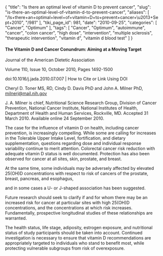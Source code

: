 {
    "title": "Is there an optimal level of vitamin D to prevent cancer",
    "slug": "is-there-an-optimal-level-of-vitamin-d-to-prevent-cancer",
    "aliases": [
        "/Is+there+an+optimal+level+of+vitamin+D+to+prevent+cancer+\u2013+Sept+2010",
        "/981"
    ],
    "tiki_page_id": 981,
    "date": "2010-09-25",
    "categories": [
        "Cancer",
        "Optimum"
    ],
    "tags": [
        "Cancer",
        "Optimum",
        "autoimmune",
        "cancer",
        "colon cancer",
        "high dose",
        "intervention",
        "multiple sclerosis",
        "therapeutic intervention",
        "vitamin d",
        "vitamin d blood test"
    ]
}


#### The Vitamin D and Cancer Conundrum: Aiming at a Moving Target

Journal of the American Dietetic Association

Volume 110, Issue 10, October 2010, Pages 1492-1500

doi:10.1016/j.jada.2010.07.007 | How to Cite or Link Using DOI

Cheryl D. Toner MS, RD, Cindy D. Davis PhD and John A. Milner PhD, milnerj@mail.nih.gov

J. A. Milner is chief, Nutritional Science Research Group, Division of Cancer Prevention, National Cancer Institute, National Institutes of Health, Department of Health and Human Services, Rockville, MD. Accepted 31 March 2010. Available online 24 September 2010.

The case for the influence of vitamin D on health, including cancer prevention, is increasingly compelling. While some are calling for increases in the Tolerable Upper Intake Level, fortification, and dietary supplementation, questions regarding dose and individual response variability continue to merit attention. Colorectal cancer risk reduction with adequate vitamin D status is well documented. Protection has also been observed for cancer at all sites, skin, prostate, and breast. 

At the same time, some individuals may be adversely affected by elevated 25(OH)D concentrations with respect to risk of cancers of the prostate, breast, pancreas, and esophagus,  

and in some cases a U- or J-shaped association has been suggested. 

Future research should seek to clarify if and for whom there may be an increased risk for cancer at particular sites with high 25(OH)D concentrations, and the concentrations at which risk increases. Fundamentally, prospective longitudinal studies of these relationships are warranted. 

The health status, life stage, adiposity, estrogen exposure, and nutritional status of study participants should be taken into account. Continued investigation is necessary to ensure that vitamin D recommendations are appropriately targeted to individuals who stand to benefit most, while protecting vulnerable subgroups from risk of overexposure.